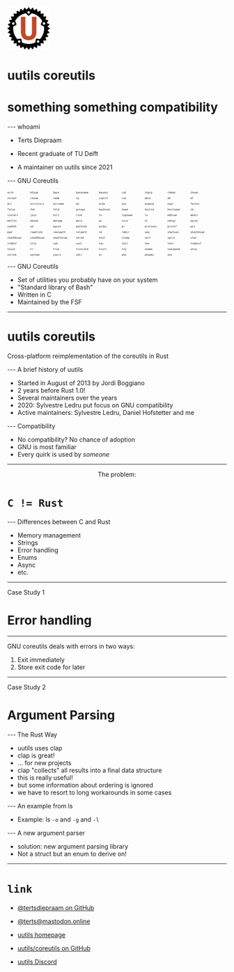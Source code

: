 <img style="width: 7em; text-align: center;" src="logo.svg">
<h1>uutils coreutils</h1>
<h1 class="subtitle">something something compatibility</h1>

--- whoami

- Terts Diepraam

- Recent graduate of TU Delft

- A maintainer on uutils since 2021

--- GNU Coreutils

<div style="margin: auto; gap: 4px; font-size: 0.5em; display: grid; grid-template-columns: repeat(auto-fit, 11ch); grid-auto-flow: row; width: 100%;">
<span><code>arch</code></span>
<span><code>b2sum</code></span>
<span><code>base</code></span>
<span><code>basename</code></span>
<span><code>basenc</code></span>
<span><code>cat</code></span>
<span><code>chgrp</code></span>
<span><code>chmod</code></span>
<span><code>chown</code></span>
<span><code>chroot</code></span>
<span><code>cksum</code></span>
<span><code>comm</code></span>
<span><code>cp</code></span>
<span><code>csplit</code></span>
<span><code>cut</code></span>
<span><code>date</code></span>
<span><code>dd</code></span>
<span><code>df</code></span>
<span><code>dir</code></span>
<span><code>dircolors</code></span>
<span><code>dirname</code></span>
<span><code>du</code></span>
<span><code>echo</code></span>
<span><code>env</code></span>
<span><code>expand</code></span>
<span><code>expr</code></span>
<span><code>factor</code></span>
<span><code>false</code></span>
<span><code>fmt</code></span>
<span><code>fold</code></span>
<span><code>groups</code></span>
<span><code>hashsum</code></span>
<span><code>head</code></span>
<span><code>hostid</code></span>
<span><code>hostname</code></span>
<span><code>id</code></span>
<span><code>install</code></span>
<span><code>join</code></span>
<span><code>kill</code></span>
<span><code>link</code></span>
<span><code>ln</code></span>
<span><code>logname</code></span>
<span><code>ls</code></span>
<span><code>md5sum</code></span>
<span><code>mkdir</code></span>
<span><code>mkfifo</code></span>
<span><code>mknod</code></span>
<span><code>mktemp</code></span>
<span><code>more</code></span>
<span><code>mv</code></span>
<span><code>nice</code></span>
<span><code>nl</code></span>
<span><code>nohup</code></span>
<span><code>nproc</code></span>
<span><code>numfmt</code></span>
<span><code>od</code></span>
<span><code>paste</code></span>
<span><code>pathchk</code></span>
<span><code>pinky</code></span>
<span><code>pr</code></span>
<span><code>printenv</code></span>
<span><code>printf</code></span>
<span><code>ptx</code></span>
<span><code>pwd</code></span>
<span><code>readlink</code></span>
<span><code>realpath</code></span>
<span><code>relpath</code></span>
<span><code>rm</code></span>
<span><code>rmdir</code></span>
<span><code>seq</code></span>
<span><code>sha1sum</code></span>
<span><code>sha224sum</code></span>
<span><code>sha256sum</code></span>
<span><code>sha384sum</code></span>
<span><code>sha512sum</code></span>
<span><code>shred</code></span>
<span><code>shuf</code></span>
<span><code>sleep</code></span>
<span><code>sort</code></span>
<span><code>split</code></span>
<span><code>stat</code></span>
<span><code>stdbuf</code></span>
<span><code>stty</code></span>
<span><code>sum</code></span>
<span><code>sync</code></span>
<span><code>tac</code></span>
<span><code>tail</code></span>
<span><code>tee</code></span>
<span><code>test</code></span>
<span><code>timeout</code></span>
<span><code>touch</code></span>
<span><code>tr</code></span>
<span><code>true</code></span>
<span><code>truncate</code></span>
<span><code>tsort</code></span>
<span><code>tty</code></span>
<span><code>uname</code></span>
<span><code>unexpand</code></span>
<span><code>uniq</code></span>
<span><code>unlink</code></span>
<span><code>uptime</code></span>
<span><code>users</code></span>
<span><code>vdir</code></span>
<span><code>wc</code></span>
<span><code>who</code></span>
<span><code>whoami</code></span>
<span><code>yes</code></span>
</div>

--- GNU Coreutils

- Set of utilities you probably have on your system
- "Standard library of Bash"
- Written in C
- Maintained by the FSF

---

# uutils coreutils

Cross-platform reimplementation of the coreutils in Rust

--- A brief history of uutils

- Started in August of 2013 by Jordi Boggiano
- 2 years before Rust 1.0!
- Several maintainers over the years
- 2020: Sylvestre Ledru put focus on GNU compatibility
- Active maintainers: Sylvestre Ledru, Daniel Hofstetter and me

--- Compatibility

- No compatibility? No chance of adoption
- GNU is most familiar
- Every quirk is used by _someone_

---

<div style="text-align: center; margin-bottom: 1em;">
The problem:
</div>

# `C != Rust`

--- Differences between C and Rust

- Memory management
- Strings
- Error handling
- Enums
- Async
- etc.

---

Case Study 1

# Error handling

---

GNU coreutils deals with errors in two ways:

1. Exit immediately
2. Store exit code for later

---

Case Study 2

# Argument Parsing

--- The Rust Way

- uutils uses clap
- clap is great!
- ... for new projects
- clap "collects" all results into a final data structure
- this is really useful!
- but some information about ordering is ignored
- we have to resort to long workarounds in some cases

--- An example from ls

- Example: ls `-o` and `-g` and `-l` 

--- A new argument parser

- solution: new argument parsing library
- Not a struct but an enum to derive on!

---

# `link`

- [@tertsdiepraam on GitHub](https://github.com/tertsdiepraam/)
- [@terts@mastodon.online](https://mastodon.online/@terts)

- [uutils homepage](https://uutils.github.io/)
- [uutils/coreutils on GitHub](https://github.com/uutils/coreutils)
- [uutils Discord](https://discord.gg/wQVJbvJ)